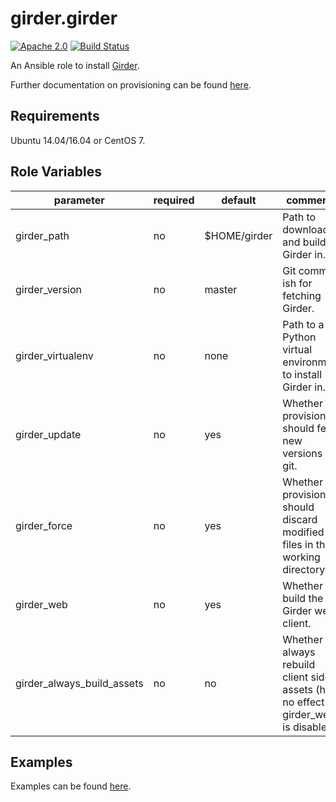girder.girder
=============
[![Apache 2.0](https://img.shields.io/badge/license-Apache%202-blue.svg)](https://raw.githubusercontent.com/girder/ansible-role-girder/master/LICENSE)
[![Build Status](https://travis-ci.org/girder/ansible-role-girder.svg?branch=master)](https://travis-ci.org/girder/ansible-role-girder)

An Ansible role to install [Girder](https://github.com/girder/girder).

Further documentation on provisioning can be found [here](https://girder.readthedocs.io/en/latest/provisioning.html).

Requirements
------------

Ubuntu 14.04/16.04 or CentOS 7.

Role Variables
--------------

| parameter                  | required | default      | comments                                                                                |
| -------------------------- | -------- | ------------ | --------------------------------------------------------------------------------------- |
| girder_path                | no       | $HOME/girder | Path to download and build Girder in.                                                   |
| girder_version             | no       | master       | Git commit-ish for fetching Girder.                                                     |
| girder_virtualenv          | no       | none         | Path to a Python virtual environment to install Girder in.                              |
| girder_update              | no       | yes          | Whether provisioning should fetch new versions via git.                                 |
| girder_force               | no       | yes          | Whether provisioning should discard modified files in the working directory.            |
| girder_web                 | no       | yes          | Whether to build the Girder web client.                                                 |
| girder_always_build_assets | no       | no           | Whether to always rebuild client side assets (has no effect if girder_web is disabled). |

Examples
--------
Examples can be found [here](https://github.com/girder/girder/tree/master/devops/ansible/examples).
